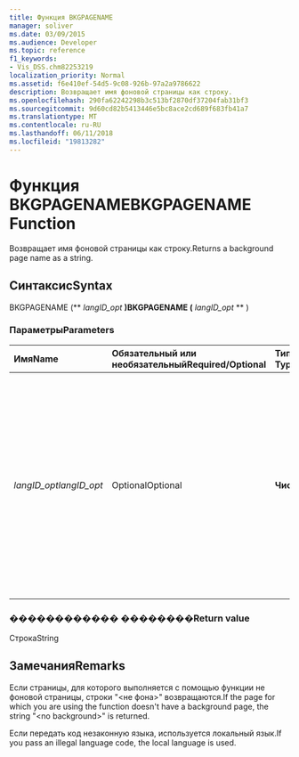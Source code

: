 ```yaml
---
title: Функция BKGPAGENAME
manager: soliver
ms.date: 03/09/2015
ms.audience: Developer
ms.topic: reference
f1_keywords:
- Vis_DSS.chm82253219
localization_priority: Normal
ms.assetid: f6e410ef-54d5-9c08-926b-97a2a9786622
description: Возвращает имя фоновой страницы как строку.
ms.openlocfilehash: 290fa62242298b3c513bf2870df37204fab31bf3
ms.sourcegitcommit: 9d60cd82b5413446e5bc8ace2cd689f683fb41a7
ms.translationtype: MT
ms.contentlocale: ru-RU
ms.lasthandoff: 06/11/2018
ms.locfileid: "19813282"
---
```

# <a name="bkgpagename-function"></a><span data-ttu-id="7d4e2-103">Функция BKGPAGENAME</span><span class="sxs-lookup"><span data-stu-id="7d4e2-103">BKGPAGENAME Function</span></span>

<span data-ttu-id="7d4e2-104">Возвращает имя фоновой страницы как строку.</span><span class="sxs-lookup"><span data-stu-id="7d4e2-104">Returns a background page name as a string.</span></span>
  
## <a name="syntax"></a><span data-ttu-id="7d4e2-105">Синтаксис</span><span class="sxs-lookup"><span data-stu-id="7d4e2-105">Syntax</span></span>

<span data-ttu-id="7d4e2-106">BKGPAGENAME (** *langID_opt* **)</span><span class="sxs-lookup"><span data-stu-id="7d4e2-106">BKGPAGENAME (** *langID_opt* ** )</span></span> 
  
### <a name="parameters"></a><span data-ttu-id="7d4e2-107">Параметры</span><span class="sxs-lookup"><span data-stu-id="7d4e2-107">Parameters</span></span>

|<span data-ttu-id="7d4e2-108">**Имя**</span><span class="sxs-lookup"><span data-stu-id="7d4e2-108">**Name**</span></span>|<span data-ttu-id="7d4e2-109">**Обязательный или необязательный**</span><span class="sxs-lookup"><span data-stu-id="7d4e2-109">**Required/Optional**</span></span>|<span data-ttu-id="7d4e2-110">**Тип данных**</span><span class="sxs-lookup"><span data-stu-id="7d4e2-110">**Data Type**</span></span>|<span data-ttu-id="7d4e2-111">**Описание**</span><span class="sxs-lookup"><span data-stu-id="7d4e2-111">**Description**</span></span>|
|:-----|:-----|:-----|:-----|
| <span data-ttu-id="7d4e2-112">_langID_opt_</span><span class="sxs-lookup"><span data-stu-id="7d4e2-112">_langID_opt_</span></span> <br/> |<span data-ttu-id="7d4e2-113">Optional</span><span class="sxs-lookup"><span data-stu-id="7d4e2-113">Optional</span></span>  <br/> |<span data-ttu-id="7d4e2-114">**Числовой**</span><span class="sxs-lookup"><span data-stu-id="7d4e2-114">**Numeric**</span></span> <br/> |<span data-ttu-id="7d4e2-115">Используется для указания языка, функция возвращает строки.</span><span class="sxs-lookup"><span data-stu-id="7d4e2-115">Use to specify a language for the string the function returns.</span></span> <span data-ttu-id="7d4e2-116">Используйте 0 (значение по умолчанию), чтобы указать на локальном языке.</span><span class="sxs-lookup"><span data-stu-id="7d4e2-116">Use 0 (default value) to specify the local language.</span></span> <span data-ttu-id="7d4e2-117">Используйте 750, чтобы указать универсального языка.</span><span class="sxs-lookup"><span data-stu-id="7d4e2-117">Use 750 to specify universal language.</span></span>  <br/> |
   
### <a name="return-value"></a><span data-ttu-id="7d4e2-118">������������ ��������</span><span class="sxs-lookup"><span data-stu-id="7d4e2-118">Return value</span></span>

<span data-ttu-id="7d4e2-119">Строка</span><span class="sxs-lookup"><span data-stu-id="7d4e2-119">String</span></span>
  
## <a name="remarks"></a><span data-ttu-id="7d4e2-120">Замечания</span><span class="sxs-lookup"><span data-stu-id="7d4e2-120">Remarks</span></span>

<span data-ttu-id="7d4e2-121">Если страницы, для которого выполняется с помощью функции не фоновой страницы, строки "\<не фона\>" возвращаются.</span><span class="sxs-lookup"><span data-stu-id="7d4e2-121">If the page for which you are using the function doesn't have a background page, the string "\<no background\>" is returned.</span></span> 
  
<span data-ttu-id="7d4e2-122">Если передать код незаконную языка, используется локальный язык.</span><span class="sxs-lookup"><span data-stu-id="7d4e2-122">If you pass an illegal language code, the local language is used.</span></span> 
  

